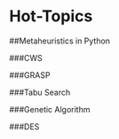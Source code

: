 # Hot-Topics
##Metaheuristics in Python

###CWS

###GRASP

###Tabu Search

###Genetic Algorithm

###DES
